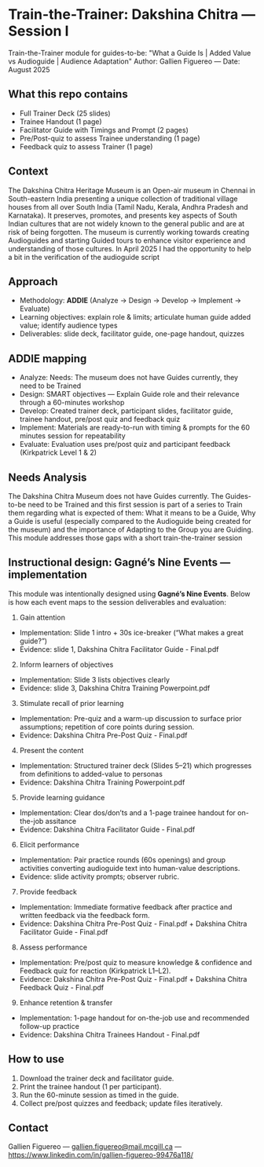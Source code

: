 # Train-the-Trainer: Dakshina Chitra — Session I
Train-the-Trainer module for guides-to-be: "What a Guide Is | Added Value vs Audioguide | Audience Adaptation" 
Author: Gallien Figuereo — Date: August 2025

## What this repo contains
- Full Trainer Deck (25 slides)  
- Trainee Handout (1 page)
- Facilitator Guide with Timings and Prompt (2 pages) 
- Pre/Post-quiz to assess Trainee understanding (1 page)
- Feedback quiz to assess Trainer (1 page)

## Context
The Dakshina Chitra Heritage Museum is an Open-air museum in Chennai in South-eastern India presenting a unique collection of traditional village houses from all over South India (Tamil Nadu, Kerala, 
Andhra Pradesh and Karnataka). 
It preserves, promotes, and presents key aspects of South Indian cultures that are not widely known to the general public and are at risk of being forgotten.
The museum is currently working towards creating Audioguides and starting Guided tours to enhance visitor experience and understanding of those cultures. In April 2025 I had the opportunity to help a bit in 
the verification of the audioguide script

## Approach
- Methodology: **ADDIE** (Analyze → Design → Develop → Implement → Evaluate)  
- Learning objectives: explain role & limits; articulate human guide added value; identify audience types  
- Deliverables: slide deck, facilitator guide, one-page handout, quizzes
  
## ADDIE mapping
- Analyze: Needs: The museum does not have Guides currently, they need to be Trained
- Design: SMART objectives — Explain Guide role and their relevance through a 60-minutes workshop
- Develop: Created trainer deck, participant slides, facilitator guide, trainee handout, pre/post quiz and feedback quiz
- Implement: Materials are ready-to-run with timing & prompts for the 60 minutes session for repeatability
- Evaluate: Evaluation uses pre/post quiz and participant feedback (Kirkpatrick Level 1 & 2)

## Needs Analysis
The Dakshina Chitra Museum does not have Guides currently. The Guides-to-be need to be Trained and this first session is part of a series to Train them regarding what is expected of them: What it means to be a
Guide, Why a Guide is useful (especially compared to the Audioguide being created for the museum) and the importance of Adapting to the Group you are Guiding.
This module addresses those gaps with a short train-the-trainer session

## Instructional design: Gagné’s Nine Events — implementation

This module was intentionally designed using **Gagné’s Nine Events**. Below is how each event maps to the session deliverables and evaluation:

1. Gain attention  
- Implementation: Slide 1 intro + 30s ice-breaker (“What makes a great guide?”) 
- Evidence: slide 1, Dakshina Chitra Facilitator Guide - Final.pdf

2. Inform learners of objectives
- Implementation: Slide 3 lists objectives clearly 
- Evidence: slide 3, Dakshina Chitra Training Powerpoint.pdf

3. Stimulate recall of prior learning
- Implementation: Pre-quiz and a warm-up discussion to surface prior assumptions; repetition of core points during session.  
- Evidence: Dakshina Chitra Pre-Post Quiz - Final.pdf

4. Present the content 
- Implementation: Structured trainer deck (Slides 5–21) which progresses from definitions to added-value to personas  
- Evidence: Dakshina Chitra Training Powerpoint.pdf

5. Provide learning guidance
- Implementation: Clear dos/don’ts and a 1-page trainee handout for on-the-job assitance  
- Evidence: Dakshina Chitra Facilitator Guide - Final.pdf

6. Elicit performance
- Implementation: Pair practice rounds (60s openings) and group activities converting audioguide text into human-value descriptions.  
- Evidence: slide activity prompts; observer rubric.

7. Provide feedback  
- Implementation: Immediate formative feedback after practice and written feedback via the feedback form.  
- Evidence: Dakshina Chitra Pre-Post Quiz - Final.pdf + Dakshina Chitra Facilitator Guide - Final.pdf

8. Assess performance  
- Implementation: Pre/post quiz to measure knowledge & confidence and Feedback quiz for reaction (Kirkpatrick L1–L2).  
- Evidence: Dakshina Chitra Pre-Post Quiz - Final.pdf + Dakshina Chitra Feedback Quiz - Final.pdf

9. Enhance retention & transfer  
- Implementation: 1-page handout for on-the-job use and recommended follow-up practice
- Evidence: Dakshina Chitra Trainees Handout - Final.pdf

## How to use
1. Download the trainer deck and facilitator guide.  
2. Print the trainee handout (1 per participant).
3. Run the 60-minute session as timed in the guide.  
4. Collect pre/post quizzes and feedback; update files iteratively.

## Contact
Gallien Figuereo — gallien.figuereo@mail.mcgill.ca — https://www.linkedin.com/in/gallien-figuereo-99476a118/
